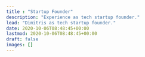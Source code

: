 ```yaml
---
title : "Startup Founder"
description: "Experience as tech startup founder."
lead: "Dimitris as tech startup founder."
date: 2020-10-06T08:48:45+00:00
lastmod: 2020-10-06T08:48:45+00:00
draft: false
images: []
---
```

